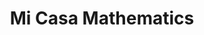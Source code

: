 ---
title: Mi Casa Mathematics

iframe_path: 2015/2015-Mathematics-Common.Core-(Mi.Casa).pdf
layout: iframe
---